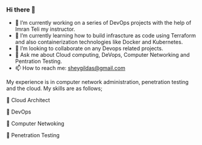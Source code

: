 ### Hi there 👋


- 🔭 I’m currently working on a series of DevOps projects with the help of Imran Teli my instructor.
- 🌱 I’m currently learning how to build infrascture as code using Terraform and also containerization technologies like Docker and Kubernetes.
- 👯 I’m looking to collaborate on any Devops related projects.
- 💬 Ask me about Cloud computing, DeVops, Computer Networking and Pentration Testing.
- 📫 How to reach me: sheygildas@gmail.com


My experience is in computer network administration, penetration testing and the cloud. My skills are as follows;

 Cloud Architect 

 DevOps

 Computer Netwoking 

 Penetration Testing

<!--
**sheygildas/sheygildas** is a ✨ _special_ ✨ repository because its `README.md` (this file) appears on your GitHub profile.

Here are some ideas to get you started:

- 🔭 I’m currently working on a series of DevOps projects with the help of Imran Teli my instructor.
- 🌱 I’m currently learning how to build infrascture as code using Terraform and also containerization technologies like Docker and Kubernetes.
- 👯 I’m looking to collaborate on any Devops related projects.
- 💬 Ask me about Cloud computing, DeVops, Computer Networking and Pentration Testing.
- 📫 How to reach me: sheygildas@gmail.com
-->
